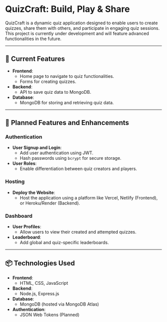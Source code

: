 # QuizCraft: Build, Play & Share

QuizCraft is a dynamic quiz application designed to enable users to create quizzes, share them with others, and participate in engaging quiz sessions. This project is currently under development and will feature advanced functionalities in the future.

---

## 🌟 Current Features

- **Frontend**: 
  - Home page to navigate to quiz functionalities.
  - Forms for creating quizzes.
- **Backend**:
  - API to save quiz data to MongoDB.
- **Database**: 
  - MongoDB for storing and retrieving quiz data.

---

## 🚀 Planned Features and Enhancements

### Authentication
- **User Signup and Login**:
  - Add user authentication using JWT.
  - Hash passwords using `bcrypt` for secure storage.
- **User Roles**:
  - Enable differentiation between quiz creators and players.

### Hosting
- **Deploy the Website**:
  - Host the application using a platform like Vercel, Netlify (Frontend), or Heroku/Render (Backend).

### Dashboard
- **User Profiles**:
  - Allow users to view their created and attempted quizzes.
- **Leaderboard**:
  - Add global and quiz-specific leaderboards.

---

## 📦 Technologies Used

- **Frontend**:
  - HTML, CSS, JavaScript
- **Backend**:
  - Node.js, Express.js
- **Database**:
  - MongoDB (hosted via MongoDB Atlas)
- **Authentication**:
  - JSON Web Tokens (Planned)

